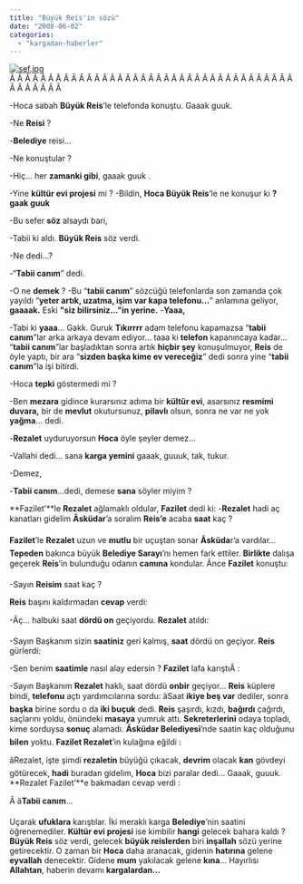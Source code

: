 ```yaml
---
title: "Büyük Reis'in sözü"
date: "2008-06-02"
categories: 
  - "kargadan-haberler"
---
```


[![sef.jpg](/uploads/2008/06/sef.jpg)](/uploads/2008/06/sef.jpg "sef.jpg")Â Â Â Â Â Â Â Â Â Â Â Â Â Â Â Â Â Â Â Â Â Â Â Â Â Â Â Â Â Â Â Â Â Â Â Â Â Â Â Â Â Â Â Â 

\-Hoca sabah **Büyük Reis**’le telefonda konuştu. Gaaak guuk.

\-Ne **Reisi** ?

\-**Belediye** reisi…

\-Ne konuştular ?

\-Hiç… her **zamanki gibi**, gaaak guuk .

\-Yine **kültür evi projesi** mi ? \-Bildin, **Hoca Büyük Reis**’le ne konuşur kı **? gaak guuk**

\-Bu sefer **söz** alsaydı bari,

\-Tabii ki aldı. **Büyük Reis** söz verdi.

\-Ne dedi…?

\-“**Tabii canım**” dedi.

\-O ne **demek** ? \-Bu “**tabii canım**” sözcüğü telefonlarda son zamanda çok yayıldı “**yeter artık, uzatma, işim var kapa telefonu…**” anlamına geliyor, **gaaaak.** Eski **"siz bilirsiniz..."**in yerine**.** \-**Yaaa,**

\-Tabi ki **yaaa**… Gakk. Guruk **Tıkırrrr** adam telefonu kapamazsa “**tabii canım**”lar arka arkaya devam ediyor… taaa ki **telefon** kapanıncaya kadar… “**tabii canım**”lar başladıktan sonra artık **hiçbir şey** konuşulmuyor, **Reis** de öyle yaptı, bir ara “**sizden başka kime ev vereceğiz**” dedi sonra yine “**tabii canım**”la işi bitirdi.

\-Hoca **tepki** göstermedi mi ?

\-Ben **mezara** gidince kurarsınız adıma bir **kültür evi**, asarsınız **resmimi duvara,** bir de **mevlut** okutursunuz, **pilavlı** olsun, sonra ne var ne yok **yağma**… dedi.

\-**Rezalet** uyduruyorsun **Hoca** öyle şeyler demez…

\-Vallahi dedi... sana **karga yemini** gaaak, guuuk, tak, tukur.

\-Demez,

\-**Tabii canım**…dedi, demese **sana** söyler miyim ?

**Fazilet’**le **Rezalet** ağlamaklı oldular, **Fazilet** dedi ki: \-**Rezalet** hadi aç kanatları gidelim **Ãsküdar**’a soralım **Reis’e** acaba **saat** kaç ?

**Fazilet**’le **Rezalet** uzun ve **mutlu** bir uçuştan sonar **Ãsküda**r’a vardılar… **Tepeden** bakınca büyük **Belediye Sarayı**’nı hemen fark ettiler. **Birlikte** dalışa geçerek **Reis**’in bulunduğu odanın **camına** kondular. Ãnce **Fazilet** konuştu:

\-Sayın **Reisim** saat kaç ?

**Reis** başını kaldırmadan **cevap** verdi:

\-Ãç… halbuki saat **dördü on** geçiyordu. **Rezalet** atıldı:

\-Sayın Başkanım sizin **saatiniz** geri kalmış, **saat** dördü on geçiyor. **Reis** gürlerdi:

\-Sen benim **saatimle** nasıl alay edersin ? **Fazilet** lafa karıştıÂ :

\-Sayın Başkanım **Rezalet** haklı, saat dördü **onbir** geçiyor… **Reis** küplere bindi, **telefonu** açtı yardımcılarına sordu: âSaat **ikiye beş var** dediler, sonra **başka** birine sordu o da **iki buçuk** dedi. **Reis** şaşırdı, kızdı, **bağırdı** çağırdı, saçlarını yoldu, önündeki **masaya** yumruk attı. **Sekreterlerini** odaya topladı, kime sorduysa **sonuç** alamadı. **Ãsküdar Belediyesi**’nde saatin kaç olduğunu **bilen** yoktu. **Fazilet Rezalet**’in kulağına eğildi :

âRezalet, işte şimdi **rezaletin** büyüğü çıkacak, **devrim** olacak **kan** gövdeyi götürecek, **hadi** buradan gidelim, **Hoca** bizi paralar dedi… Gaaak, guuuk. **Rezalet Fazilet’**e bakmadan cevap verdi :

Â â**Tabii canım**...

Uçarak **ufuklara** karıştılar. İki meraklı karga **Belediye**’nin saatini öğrenemediler. **Kültür evi projesi** ise kimbilir **hangi** gelecek bahara kaldı ? **Büyük Reis** söz verdi, gelecek **büyük reislerden** biri **inşallah** sözü yerine getirecektir. O zaman bir **Hoca** daha aranacak, gidenin **hatırına** gelene **eyvallah** denecektir. Gidene **mum** yakılacak gelene **kına**… Hayırlısı **Allahtan**, haberin devamı **kargalardan…**

